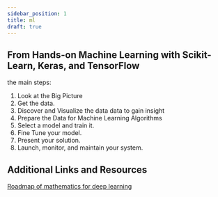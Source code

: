 ```yaml
---
sidebar_position: 1
title: ml
draft: true
---
```

## From Hands-on Machine Learning with Scikit-Learn, Keras, and TensorFlow
the main steps:
1. Look at the Big Picture
2. Get the data.
3. Discover and Visualize the data data to gain insight
4. Prepare the Data for Machine Learning Algorithms
5. Select a model and train it.
6. Fine Tune your model.
7. Present your solution.
8. Launch, monitor, and maintain your system.

## Additional Links and Resources
[Roadmap of mathematics for deep learning](https://towardsdatascience.com/the-roadmap-of-mathematics-for-deep-learning-357b3db8569b)